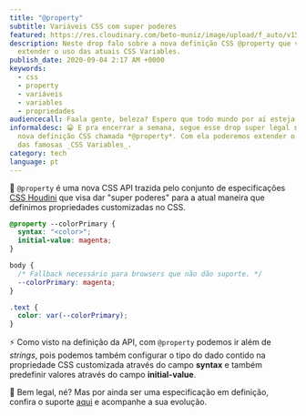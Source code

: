 ```yaml
---
title: "@property"
subtitle: Variáveis CSS com super poderes
featured: https://res.cloudinary.com/beto-muniz/image/upload/f_auto/v1598822450/Text_Image_wyx6s0.jpg
description: Neste drop falo sobre a nova definição CSS @property que visa
  extender o uso das atuais CSS Variables.
publish_date: 2020-09-04 2:17 AM +0000
keywords:
  - css
  - property
  - variáveis
  - variables
  - propriedades
audiencecall: Faala gente, beleza? Espero que todo mundo por aí esteja bem 😷
informaldesc: 😁 E pra encerrar a semana, segue esse drop super legal sobre uma
  nova definição CSS chamada *@property*. Com ela poderemos extender o atual uso
  das famosas _CSS Variables_.
category: tech
language: pt
---
```


📣 `@property` é uma nova CSS API trazida pelo conjunto de especificações [CSS Houdini](https://betomuniz.com/drops/js-in-css-houdini) que visa dar "super poderes" para a atual maneira que definimos propriedades customizadas no CSS.

```css
@property --colorPrimary {
  syntax: "<color>";
  initial-value: magenta;
}

body {
  /* Fallback necessário para browsers que não dão suporte. */
  --colorPrimary: magenta;
}

.text {
  color: var(--colorPrimary);
}
```

⚡️ Como visto na definição da API, com `@property` podemos ir além de _strings_, pois podemos também configurar o tipo do dado contido na propriedade CSS customizada através do campo **syntax** e também predefinir valores através do campo **initial-value**.

🎩 Bem legal, né? Mas por ainda ser uma especificação em definição, confira o suporte [aqui](https://caniuse.com/#search=property) e acompanhe a sua evolução.
